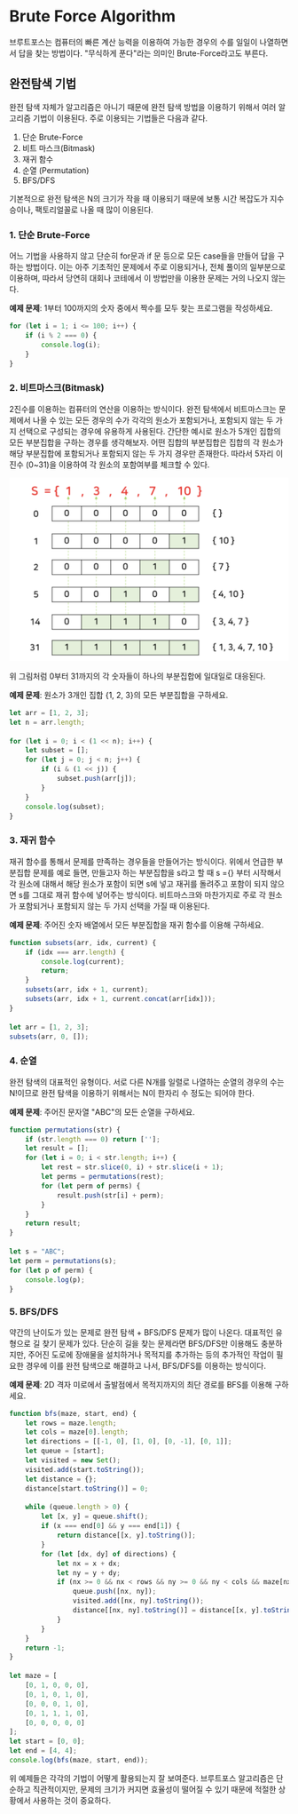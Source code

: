 # Brute Force Algorithm

브루트포스는 컴퓨터의 빠른 계산 능력을 이용하여 가능한 경우의 수를 일일이 나열하면서 답을 찾는 방법이다. "무식하게 푼다"라는 의미인 Brute-Force라고도 부른다.

## 완전탐색 기법

완전 탐색 자체가 알고리즘은 아니기 때문에 완전 탐색 방법을 이용하기 위해서 여러 알고리즘 기법이 이용된다. 주로 이용되는 기법들은 다음과 같다.

1. 단순 Brute-Force
2. 비트 마스크(Bitmask)
3. 재귀 함수
4. 순열 (Permutation)
5. BFS/DFS

기본적으로 완전 탐색은 N의 크기가 작을 때 이용되기 때문에 보통 시간 복잡도가 지수승이나, 팩토리얼꼴로 나올 때 많이 이용된다.

### 1. 단순 Brute-Force

어느 기법을 사용하지 않고 단순히 for문과 if 문 등으로 모든 case들을 만들어 답을 구하는 방법이다. 이는 아주 기초적인 문제에서 주로 이용되거나, 전체 풀이의 일부분으로 이용하며, 따라서 당연히 대회나 코테에서 이 방법만을 이용한 문제는 거의 나오지 않는다.

**예제 문제**: 1부터 100까지의 숫자 중에서 짝수를 모두 찾는 프로그램을 작성하세요.

```javascript
for (let i = 1; i <= 100; i++) {
    if (i % 2 === 0) {
        console.log(i);
    }
}
```

### 2. 비트마스크(Bitmask)

2진수를 이용하는 컴퓨터의 연산을 이용하는 방식이다. 완전 탐색에서 비트마스크는 문제에서 나올 수 있는 모든 경우의 수가 각각의 원소가 포함되거나, 포함되지 않는 두 가지 선택으로 구성되는 경우에 유용하게 사용된다. 간단한 예시로 원소가 5개인 집합의 모든 부분집합을 구하는 경우를 생각해보자. 어떤 집합의 부분집합은 집합의 각 원소가 해당 부분집합에 포함되거나 포함되지 않는 두 가지 경우만 존재한다. 따라서 5자리 이진수 (0~31)을 이용하여 각 원소의 포함여부를 체크할 수 있다.

![alt text](image.png)

위 그림처럼 0부터 31까지의 각 숫자들이 하나의 부분집합에 일대일로 대응된다.

**예제 문제**: 원소가 3개인 집합 {1, 2, 3}의 모든 부분집합을 구하세요.

```javascript
let arr = [1, 2, 3];
let n = arr.length;

for (let i = 0; i < (1 << n); i++) {
    let subset = [];
    for (let j = 0; j < n; j++) {
        if (i & (1 << j)) {
            subset.push(arr[j]);
        }
    }
    console.log(subset);
}
```

### 3. 재귀 함수

재귀 함수를 통해서 문제를 만족하는 경우들을 만들어가는 방식이다. 위에서 언급한 부분집합 문제를 예로 들면, 만들고자 하는 부분집합을 s라고 할 때 s ={} 부터 시작해서 각 원소에 대해서 해당 원소가 포함이 되면 s에 넣고 재귀를 돌려주고 포함이 되지 않으면 s를 그대로 재귀 함수에 넣어주는 방식이다. 비트마스크와 마찬가지로 주로 각 원소가 포함되거나 포함되지 않는 두 가지 선택을 가질 때 이용된다.

**예제 문제**: 주어진 숫자 배열에서 모든 부분집합을 재귀 함수를 이용해 구하세요.

```javascript
function subsets(arr, idx, current) {
    if (idx === arr.length) {
        console.log(current);
        return;
    }
    subsets(arr, idx + 1, current);
    subsets(arr, idx + 1, current.concat(arr[idx]));
}

let arr = [1, 2, 3];
subsets(arr, 0, []);
```

### 4. 순열

완전 탐색의 대표적인 유형이다. 서로 다른 N개를 일렬로 나열하는 순열의 경우의 수는 N!이므로 완전 탐색을 이용하기 위해서는 N이 한자리 수 정도는 되어야 한다.

**예제 문제**: 주어진 문자열 "ABC"의 모든 순열을 구하세요.

```javascript
function permutations(str) {
    if (str.length === 0) return [''];
    let result = [];
    for (let i = 0; i < str.length; i++) {
        let rest = str.slice(0, i) + str.slice(i + 1);
        let perms = permutations(rest);
        for (let perm of perms) {
            result.push(str[i] + perm);
        }
    }
    return result;
}

let s = "ABC";
let perm = permutations(s);
for (let p of perm) {
    console.log(p);
}
```

### 5. BFS/DFS

약간의 난이도가 있는 문제로 완전 탐색 + BFS/DFS 문제가 많이 나온다. 대표적인 유형으로 길 찾기 문제가 있다. 단순히 길을 찾는 문제라면 BFS/DFS만 이용해도 충분하지만, 주어진 도로에 장애물을 설치하거나 목적지를 추가하는 등의 추가적인 작업이 필요한 경우에 이를 완전 탐색으로 해결하고 나서, BFS/DFS를 이용하는 방식이다.

**예제 문제**: 2D 격자 미로에서 출발점에서 목적지까지의 최단 경로를 BFS를 이용해 구하세요.

```javascript
function bfs(maze, start, end) {
    let rows = maze.length;
    let cols = maze[0].length;
    let directions = [[-1, 0], [1, 0], [0, -1], [0, 1]];
    let queue = [start];
    let visited = new Set();
    visited.add(start.toString());
    let distance = {};
    distance[start.toString()] = 0;

    while (queue.length > 0) {
        let [x, y] = queue.shift();
        if (x === end[0] && y === end[1]) {
            return distance[[x, y].toString()];
        }
        for (let [dx, dy] of directions) {
            let nx = x + dx;
            let ny = y + dy;
            if (nx >= 0 && nx < rows && ny >= 0 && ny < cols && maze[nx][ny] === 0 && !visited.has([nx, ny].toString())) {
                queue.push([nx, ny]);
                visited.add([nx, ny].toString());
                distance[[nx, ny].toString()] = distance[[x, y].toString()] + 1;
            }
        }
    }
    return -1;
}

let maze = [
    [0, 1, 0, 0, 0],
    [0, 1, 0, 1, 0],
    [0, 0, 0, 1, 0],
    [0, 1, 1, 1, 0],
    [0, 0, 0, 0, 0]
];
let start = [0, 0];
let end = [4, 4];
console.log(bfs(maze, start, end));
```

위 예제들은 각각의 기법이 어떻게 활용되는지 잘 보여준다. 브루트포스 알고리즘은 단순하고 직관적이지만, 문제의 크기가 커지면 효율성이 떨어질 수 있기 때문에 적절한 상황에서 사용하는 것이 중요하다.